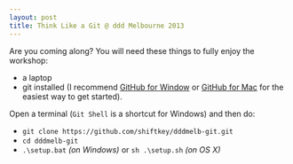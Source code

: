 ```yaml
---
layout: post
title: Think Like a Git @ ddd Melbourne 2013
---
```


Are you coming along? You will need these things to fully enjoy the workshop:

 - a laptop
 - git installed (I recommend [GitHub for Window](https://windows.github.com/) or [GitHub for Mac](https://mac.github.com/) for the easiest way to get started).

Open a terminal (`Git Shell` is a shortcut for Windows) and then do:

 - `git clone https://github.com/shiftkey/dddmelb-git.git`
 - `cd dddmelb-git`
 - `.\setup.bat` *(on Windows)* or `sh .\setup.sh` *(on OS X)*